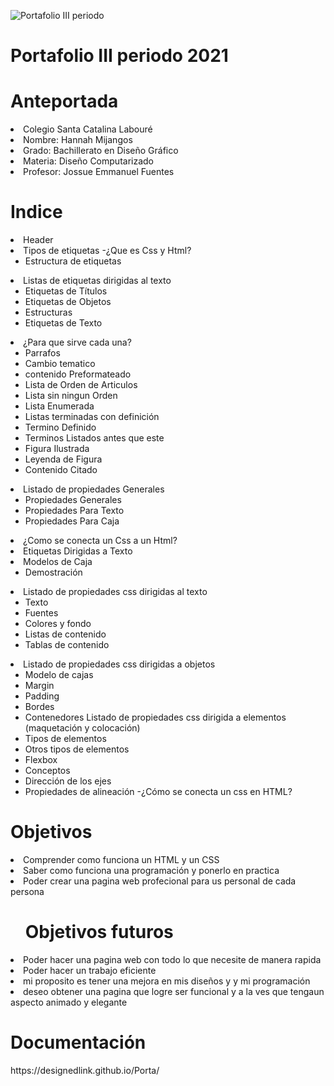 ![Portafolio III periodo](https://user-images.githubusercontent.com/79681687/128428648-bdd674eb-3cba-4d42-b909-e6dbcaecf906.png)
<h1>Portafolio III periodo 2021</h1>
    
   <h1>Anteportada</h1>
<li>Colegio Santa Catalina Labouré</li>
<li>Nombre: Hannah Mijangos</li>
<li>Grado: Bachillerato en Diseño Gráfico</li>
<li>Materia: Diseño Computarizado</li>
<li>Profesor: Jossue Emmanuel Fuentes</li>

  <h1>Indice</h1>
    <LI>Header</LI>
<li>Tipos de etiquetas -¿Que es Css y Html?
<Ul><li>Estructura de etiquetas
</li></Ul> </li>

<li>Listas de etiquetas dirigidas al texto
<ul><li>Etiquetas de Títulos</li>
<li>Etiquetas de Objetos</li>
<li>Estructuras</li>
<li>Etiquetas de Texto</li></ul>
</li>

<li>¿Para que sirve cada una?
<ul><li>Parrafos</li>
<li>Cambio tematico</li>
<li>contenido Preformateado</li>
<li>Lista de Orden de Articulos</li>
<li>Lista sin ningun Orden</li>
<li>Lista Enumerada</li>
<li>Listas terminadas con definición</li>
<li>Termino Definido</li>
<li>Terminos Listados antes que este</li>
<li>Figura Ilustrada</li>
<li>Leyenda de Figura</li>
<li>Contenido Citado</ul>
</li>

<li>Listado de propiedades Generales
<ul><li>Propiedades Generales</li>
<li>Propiedades Para Texto</li>
<li>Propiedades Para Caja</li></ul>
</li>

<li>¿Como se conecta un Css a un Html?</li>
<li>Etiquetas Dirigidas a Texto</li>
<li>Modelos de Caja
<ul><li>Demostración</li></ul>
</li>
<li>Listado de propiedades css dirigidas al texto
<ul><li>Texto
<li>Fuentes
<li>Colores y fondo</li>
<li>Listas de contenido</li>
<li>Tablas de contenido</li></ul>
</li>
<li>Listado de propiedades css dirigidas a objetos
<ul><li>Modelo de cajas</li>
<li>Margin</li>
<li>Padding</li>
<li>Bordes</li>
<li>Contenedores Listado de propiedades css dirigida a elementos (maquetación y colocación)</li>
<li>Tipos de elementos</li>
<li>Otros tipos de elementos</li>
<li>Flexbox</li>
<li>Conceptos</li>
<li>Dirección de los ejes</li>
<li>Propiedades de alineación -¿Cómo se conecta un css en HTML?</li></ul>
</li>
</ol>



<h1>Objetivos</h1>
<li>Comprender como funciona un HTML y un CSS</li>
<li>Saber como funciona una programación y ponerlo en practica
</li>
<li>Poder  crear una pagina web profecional para us personal de cada persona</li>


<ul><h1>Objetivos futuros</h1></ul>
<li>Poder hacer una pagina web con todo lo que necesite de manera rapida </li>
<li>Poder hacer un trabajo eficiente</li>
<li>mi proposito es tener una mejora en mis diseños y y mi programación</li>
<li>deseo obtener una pagina que logre ser funcional y a la ves que tengaun aspecto animado y elegante</li>

<h1>Documentación</h1>
 https://designedlink.github.io/Porta/
